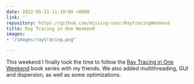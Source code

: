 ```yaml
---
date: 2022-05-21 11:10:09 +0000
link: ''
repository: https://github.com/missing-user/RaytracingWeekend
title: Ray Tracing in One Weekend
images:
- "/images/raytracing.png"

---
```

This weekend I finally took the time to follow the [Ray Tracing in One Weekend](https://raytracing.github.io/books/RayTracingInOneWeekend.html) book series with my friends. We also added multithreading, GUI and dispersion, as well as some optimizations.